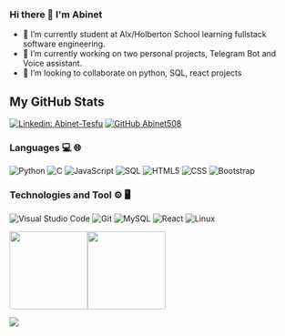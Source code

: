 ### Hi there 👋 I'm Abinet 

- 🌱 I’m currently student at Alx/Holberton School learning fullstack software engineering.
- 🔭 I’m currently working on two personal projects, Telegram Bot and Voice assistant.
- 👯 I’m looking to collaborate on python, SQL, react projects


## My GitHub Stats
<!--
![GitHub stats](https://github-readme-stats.vercel.app/api?username=Abinet508&show_icons=true&theme=prussian)

![Top Langs](https://github-readme-stats.vercel.app/api/top-langs/?username=Abinet508&theme=prussian)
-->

[![Linkedin: Abinet-Tesfu](https://img.shields.io/badge/-Abinet-blue?style=flat-square&logo=Linkedin&logoColor=white&link=https://www.linkedin.com/in/abinet-tesfu-99a431185//)](https://www.linkedin.com/in/abinet-tesfu-99a431185//)
[![GitHub Abinet508](https://img.shields.io/github/followers/Abinet508?label=follow&style=social)](https://github.com/Abinet508)


### Languages 💻 🌐

![Python](https://img.shields.io/badge/-Python-000?&logo=python)
![C](https://img.shields.io/badge/-C-000?&logo=C)
![JavaScript](https://img.shields.io/badge/-JavaScript-000?&logo=JavaScript)
![SQL](https://img.shields.io/badge/-SQL-000?&logo=MySQL&logoColor=4479A1)
![HTML5](https://img.shields.io/badge/-HTML5-333333?style=flat&logo=HTML5) 
![CSS](https://img.shields.io/badge/-CSS-333333?style=flat&logo=CSS3)
![Bootstrap](https://img.shields.io/badge/-Bootstrap-333333?style=flat&logo=bootstrap)

### Technologies and Tool ⚙️ 🖥

![Visual Studio Code](https://img.shields.io/badge/-Visual%20Studio%20Code-333333?style=flat&logo=visual-studio-code&logoColor=007ACC)
![Git](https://img.shields.io/badge/-Git-333333?style=flat&logo=git)
![MySQL](https://img.shields.io/badge/-MySQL-333333?style=flat&logo=mysql)
![React](https://img.shields.io/badge/-React-000?&logo=React)
![Linux](https://img.shields.io/badge/-Linux-000?&logo=Linux&logoColor=FCC624)

<a href="https://github.com/Abinet508"><img height="137px" src="https://github-readme-stats.vercel.app/api?username=Abinet508&hide_title=true&hide_border=true&show_icons=true&include_all_commits=true&count_private=true&line_height=21&text_color=000&icon_color=000&bg_color=0,ea6161,ffc64d,fffc4d,52fa5a&theme=graywhite" /><!-- wi*quL3fcV --><img height="137px" src="https://github-readme-stats.vercel.app/api/top-langs/?username=Abinet508&hide=html&hide_title=true&hide_border=true&layout=compact&langs_count=7&exclude_repo=comp426,Redventures-Movie-Quotes&text_color=000&icon_color=fff&bg_color=0,52fa5a,4dfcff,c64dff&theme=graywhite" /></a>

![](https://komarev.com/ghpvc/?username=Abinet508)
